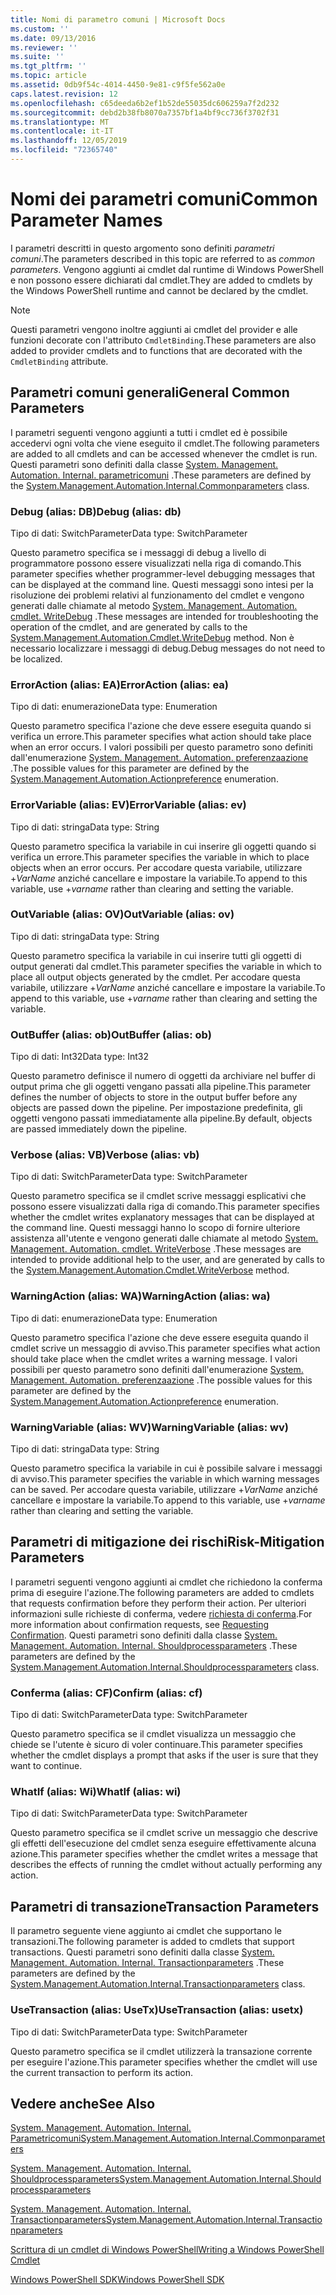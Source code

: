 ```yaml
---
title: Nomi di parametro comuni | Microsoft Docs
ms.custom: ''
ms.date: 09/13/2016
ms.reviewer: ''
ms.suite: ''
ms.tgt_pltfrm: ''
ms.topic: article
ms.assetid: 0db9f54c-4014-4450-9e81-c9f5fe562a0e
caps.latest.revision: 12
ms.openlocfilehash: c65deeda6b2ef1b52de55035dc606259a7f2d232
ms.sourcegitcommit: debd2b38fb8070a7357bf1a4bf9cc736f3702f31
ms.translationtype: MT
ms.contentlocale: it-IT
ms.lasthandoff: 12/05/2019
ms.locfileid: "72365740"
---
```

# <a name="common-parameter-names"></a><span data-ttu-id="4b755-102">Nomi dei parametri comuni</span><span class="sxs-lookup"><span data-stu-id="4b755-102">Common Parameter Names</span></span>

<span data-ttu-id="4b755-103">I parametri descritti in questo argomento sono definiti *parametri comuni*.</span><span class="sxs-lookup"><span data-stu-id="4b755-103">The parameters described in this topic are referred to as *common parameters*.</span></span> <span data-ttu-id="4b755-104">Vengono aggiunti ai cmdlet dal runtime di Windows PowerShell e non possono essere dichiarati dal cmdlet.</span><span class="sxs-lookup"><span data-stu-id="4b755-104">They are added to cmdlets by the Windows PowerShell runtime and cannot be declared by the cmdlet.</span></span>

> [!NOTE]
> <span data-ttu-id="4b755-105">Questi parametri vengono inoltre aggiunti ai cmdlet del provider e alle funzioni decorate con l'attributo `CmdletBinding`.</span><span class="sxs-lookup"><span data-stu-id="4b755-105">These parameters are also added to provider cmdlets and to functions that are decorated with the `CmdletBinding` attribute.</span></span>

## <a name="general-common-parameters"></a><span data-ttu-id="4b755-106">Parametri comuni generali</span><span class="sxs-lookup"><span data-stu-id="4b755-106">General Common Parameters</span></span>

<span data-ttu-id="4b755-107">I parametri seguenti vengono aggiunti a tutti i cmdlet ed è possibile accedervi ogni volta che viene eseguito il cmdlet.</span><span class="sxs-lookup"><span data-stu-id="4b755-107">The following parameters are added to all cmdlets and can be accessed whenever the cmdlet is run.</span></span> <span data-ttu-id="4b755-108">Questi parametri sono definiti dalla classe [System. Management. Automation. Internal. parametricomuni](/dotnet/api/System.Management.Automation.Internal.CommonParameters) .</span><span class="sxs-lookup"><span data-stu-id="4b755-108">These parameters are defined by the [System.Management.Automation.Internal.Commonparameters](/dotnet/api/System.Management.Automation.Internal.CommonParameters) class.</span></span>

### <a name="debug-alias-db"></a><span data-ttu-id="4b755-109">Debug (alias: DB)</span><span class="sxs-lookup"><span data-stu-id="4b755-109">Debug (alias: db)</span></span>

<span data-ttu-id="4b755-110">Tipo di dati: SwitchParameter</span><span class="sxs-lookup"><span data-stu-id="4b755-110">Data type: SwitchParameter</span></span>

<span data-ttu-id="4b755-111">Questo parametro specifica se i messaggi di debug a livello di programmatore possono essere visualizzati nella riga di comando.</span><span class="sxs-lookup"><span data-stu-id="4b755-111">This parameter specifies whether programmer-level debugging messages that can be displayed at the command line.</span></span> <span data-ttu-id="4b755-112">Questi messaggi sono intesi per la risoluzione dei problemi relativi al funzionamento del cmdlet e vengono generati dalle chiamate al metodo [System. Management. Automation. cmdlet. WriteDebug](/dotnet/api/System.Management.Automation.Cmdlet.WriteDebug) .</span><span class="sxs-lookup"><span data-stu-id="4b755-112">These messages are intended for troubleshooting the operation of the cmdlet, and are generated by calls to the [System.Management.Automation.Cmdlet.WriteDebug](/dotnet/api/System.Management.Automation.Cmdlet.WriteDebug) method.</span></span> <span data-ttu-id="4b755-113">Non è necessario localizzare i messaggi di debug.</span><span class="sxs-lookup"><span data-stu-id="4b755-113">Debug messages do not need to be localized.</span></span>

### <a name="erroraction-alias-ea"></a><span data-ttu-id="4b755-114">ErrorAction (alias: EA)</span><span class="sxs-lookup"><span data-stu-id="4b755-114">ErrorAction (alias: ea)</span></span>

<span data-ttu-id="4b755-115">Tipo di dati: enumerazione</span><span class="sxs-lookup"><span data-stu-id="4b755-115">Data type: Enumeration</span></span>

<span data-ttu-id="4b755-116">Questo parametro specifica l'azione che deve essere eseguita quando si verifica un errore.</span><span class="sxs-lookup"><span data-stu-id="4b755-116">This parameter specifies what action should take place when an error occurs.</span></span> <span data-ttu-id="4b755-117">I valori possibili per questo parametro sono definiti dall'enumerazione [System. Management. Automation. preferenzaazione](/dotnet/api/System.Management.Automation.ActionPreference) .</span><span class="sxs-lookup"><span data-stu-id="4b755-117">The possible values for this parameter are defined by the [System.Management.Automation.Actionpreference](/dotnet/api/System.Management.Automation.ActionPreference) enumeration.</span></span>

### <a name="errorvariable-alias-ev"></a><span data-ttu-id="4b755-118">ErrorVariable (alias: EV)</span><span class="sxs-lookup"><span data-stu-id="4b755-118">ErrorVariable (alias: ev)</span></span>

<span data-ttu-id="4b755-119">Tipo di dati: stringa</span><span class="sxs-lookup"><span data-stu-id="4b755-119">Data type: String</span></span>

<span data-ttu-id="4b755-120">Questo parametro specifica la variabile in cui inserire gli oggetti quando si verifica un errore.</span><span class="sxs-lookup"><span data-stu-id="4b755-120">This parameter specifies the variable in which to place objects when an error occurs.</span></span> <span data-ttu-id="4b755-121">Per accodare questa variabile, utilizzare +*VarName* anziché cancellare e impostare la variabile.</span><span class="sxs-lookup"><span data-stu-id="4b755-121">To append to this variable, use +*varname* rather than clearing and setting the variable.</span></span>

### <a name="outvariable-alias-ov"></a><span data-ttu-id="4b755-122">OutVariable (alias: OV)</span><span class="sxs-lookup"><span data-stu-id="4b755-122">OutVariable (alias: ov)</span></span>

<span data-ttu-id="4b755-123">Tipo di dati: stringa</span><span class="sxs-lookup"><span data-stu-id="4b755-123">Data type: String</span></span>

<span data-ttu-id="4b755-124">Questo parametro specifica la variabile in cui inserire tutti gli oggetti di output generati dal cmdlet.</span><span class="sxs-lookup"><span data-stu-id="4b755-124">This parameter specifies the variable in which to place all output objects generated by the cmdlet.</span></span> <span data-ttu-id="4b755-125">Per accodare questa variabile, utilizzare +*VarName* anziché cancellare e impostare la variabile.</span><span class="sxs-lookup"><span data-stu-id="4b755-125">To append to this variable, use +*varname* rather than clearing and setting the variable.</span></span>

### <a name="outbuffer-alias-ob"></a><span data-ttu-id="4b755-126">OutBuffer (alias: ob)</span><span class="sxs-lookup"><span data-stu-id="4b755-126">OutBuffer (alias: ob)</span></span>

<span data-ttu-id="4b755-127">Tipo di dati: Int32</span><span class="sxs-lookup"><span data-stu-id="4b755-127">Data type: Int32</span></span>

<span data-ttu-id="4b755-128">Questo parametro definisce il numero di oggetti da archiviare nel buffer di output prima che gli oggetti vengano passati alla pipeline.</span><span class="sxs-lookup"><span data-stu-id="4b755-128">This parameter defines the number of objects to store in the output buffer before any objects are passed down the pipeline.</span></span> <span data-ttu-id="4b755-129">Per impostazione predefinita, gli oggetti vengono passati immediatamente alla pipeline.</span><span class="sxs-lookup"><span data-stu-id="4b755-129">By default, objects are passed immediately down the pipeline.</span></span>

### <a name="verbose-alias-vb"></a><span data-ttu-id="4b755-130">Verbose (alias: VB)</span><span class="sxs-lookup"><span data-stu-id="4b755-130">Verbose (alias: vb)</span></span>

<span data-ttu-id="4b755-131">Tipo di dati: SwitchParameter</span><span class="sxs-lookup"><span data-stu-id="4b755-131">Data type: SwitchParameter</span></span>

<span data-ttu-id="4b755-132">Questo parametro specifica se il cmdlet scrive messaggi esplicativi che possono essere visualizzati dalla riga di comando.</span><span class="sxs-lookup"><span data-stu-id="4b755-132">This parameter specifies whether the cmdlet writes explanatory messages that can be displayed at the command line.</span></span> <span data-ttu-id="4b755-133">Questi messaggi hanno lo scopo di fornire ulteriore assistenza all'utente e vengono generati dalle chiamate al metodo [System. Management. Automation. cmdlet. WriteVerbose](/dotnet/api/System.Management.Automation.Cmdlet.WriteVerbose) .</span><span class="sxs-lookup"><span data-stu-id="4b755-133">These messages are intended to provide additional help to the user, and are generated by calls to the [System.Management.Automation.Cmdlet.WriteVerbose](/dotnet/api/System.Management.Automation.Cmdlet.WriteVerbose) method.</span></span>

### <a name="warningaction-alias-wa"></a><span data-ttu-id="4b755-134">WarningAction (alias: WA)</span><span class="sxs-lookup"><span data-stu-id="4b755-134">WarningAction (alias: wa)</span></span>

<span data-ttu-id="4b755-135">Tipo di dati: enumerazione</span><span class="sxs-lookup"><span data-stu-id="4b755-135">Data type: Enumeration</span></span>

<span data-ttu-id="4b755-136">Questo parametro specifica l'azione che deve essere eseguita quando il cmdlet scrive un messaggio di avviso.</span><span class="sxs-lookup"><span data-stu-id="4b755-136">This parameter specifies what action should take place when the cmdlet writes a warning message.</span></span> <span data-ttu-id="4b755-137">I valori possibili per questo parametro sono definiti dall'enumerazione [System. Management. Automation. preferenzaazione](/dotnet/api/System.Management.Automation.ActionPreference) .</span><span class="sxs-lookup"><span data-stu-id="4b755-137">The possible values for this parameter are defined by the [System.Management.Automation.Actionpreference](/dotnet/api/System.Management.Automation.ActionPreference) enumeration.</span></span>

### <a name="warningvariable-alias-wv"></a><span data-ttu-id="4b755-138">WarningVariable (alias: WV)</span><span class="sxs-lookup"><span data-stu-id="4b755-138">WarningVariable (alias: wv)</span></span>

<span data-ttu-id="4b755-139">Tipo di dati: stringa</span><span class="sxs-lookup"><span data-stu-id="4b755-139">Data type: String</span></span>

<span data-ttu-id="4b755-140">Questo parametro specifica la variabile in cui è possibile salvare i messaggi di avviso.</span><span class="sxs-lookup"><span data-stu-id="4b755-140">This parameter specifies the variable in which warning messages can be saved.</span></span> <span data-ttu-id="4b755-141">Per accodare questa variabile, utilizzare +*VarName* anziché cancellare e impostare la variabile.</span><span class="sxs-lookup"><span data-stu-id="4b755-141">To append to this variable, use +*varname* rather than clearing and setting the variable.</span></span>

## <a name="risk-mitigation-parameters"></a><span data-ttu-id="4b755-142">Parametri di mitigazione dei rischi</span><span class="sxs-lookup"><span data-stu-id="4b755-142">Risk-Mitigation Parameters</span></span>

<span data-ttu-id="4b755-143">I parametri seguenti vengono aggiunti ai cmdlet che richiedono la conferma prima di eseguire l'azione.</span><span class="sxs-lookup"><span data-stu-id="4b755-143">The following parameters are added to cmdlets that requests confirmation before they perform their action.</span></span> <span data-ttu-id="4b755-144">Per ulteriori informazioni sulle richieste di conferma, vedere [richiesta di conferma](./requesting-confirmation-from-cmdlets.md).</span><span class="sxs-lookup"><span data-stu-id="4b755-144">For more information about confirmation requests, see [Requesting Confirmation](./requesting-confirmation-from-cmdlets.md).</span></span> <span data-ttu-id="4b755-145">Questi parametri sono definiti dalla classe [System. Management. Automation. Internal. Shouldprocessparameters](/dotnet/api/System.Management.Automation.Internal.ShouldProcessParameters) .</span><span class="sxs-lookup"><span data-stu-id="4b755-145">These parameters are defined by the [System.Management.Automation.Internal.Shouldprocessparameters](/dotnet/api/System.Management.Automation.Internal.ShouldProcessParameters) class.</span></span>

### <a name="confirm-alias-cf"></a><span data-ttu-id="4b755-146">Conferma (alias: CF)</span><span class="sxs-lookup"><span data-stu-id="4b755-146">Confirm (alias: cf)</span></span>

<span data-ttu-id="4b755-147">Tipo di dati: SwitchParameter</span><span class="sxs-lookup"><span data-stu-id="4b755-147">Data type: SwitchParameter</span></span>

<span data-ttu-id="4b755-148">Questo parametro specifica se il cmdlet visualizza un messaggio che chiede se l'utente è sicuro di voler continuare.</span><span class="sxs-lookup"><span data-stu-id="4b755-148">This parameter specifies whether the cmdlet displays a prompt that asks if the user is sure that they want to continue.</span></span>

### <a name="whatif-alias-wi"></a><span data-ttu-id="4b755-149">WhatIf (alias: Wi)</span><span class="sxs-lookup"><span data-stu-id="4b755-149">WhatIf (alias: wi)</span></span>

<span data-ttu-id="4b755-150">Tipo di dati: SwitchParameter</span><span class="sxs-lookup"><span data-stu-id="4b755-150">Data type: SwitchParameter</span></span>

<span data-ttu-id="4b755-151">Questo parametro specifica se il cmdlet scrive un messaggio che descrive gli effetti dell'esecuzione del cmdlet senza eseguire effettivamente alcuna azione.</span><span class="sxs-lookup"><span data-stu-id="4b755-151">This parameter specifies whether the cmdlet writes a message that describes the effects of running the cmdlet without actually performing any action.</span></span>

## <a name="transaction-parameters"></a><span data-ttu-id="4b755-152">Parametri di transazione</span><span class="sxs-lookup"><span data-stu-id="4b755-152">Transaction Parameters</span></span>

<span data-ttu-id="4b755-153">Il parametro seguente viene aggiunto ai cmdlet che supportano le transazioni.</span><span class="sxs-lookup"><span data-stu-id="4b755-153">The following parameter is added to cmdlets that support transactions.</span></span> <span data-ttu-id="4b755-154">Questi parametri sono definiti dalla classe [System. Management. Automation. Internal. Transactionparameters](/dotnet/api/System.Management.Automation.Internal.TransactionParameters) .</span><span class="sxs-lookup"><span data-stu-id="4b755-154">These parameters are defined by the [System.Management.Automation.Internal.Transactionparameters](/dotnet/api/System.Management.Automation.Internal.TransactionParameters) class.</span></span>

### <a name="usetransaction-alias-usetx"></a><span data-ttu-id="4b755-155">UseTransaction (alias: UseTx)</span><span class="sxs-lookup"><span data-stu-id="4b755-155">UseTransaction (alias: usetx)</span></span>

<span data-ttu-id="4b755-156">Tipo di dati: SwitchParameter</span><span class="sxs-lookup"><span data-stu-id="4b755-156">Data type: SwitchParameter</span></span>

<span data-ttu-id="4b755-157">Questo parametro specifica se il cmdlet utilizzerà la transazione corrente per eseguire l'azione.</span><span class="sxs-lookup"><span data-stu-id="4b755-157">This parameter specifies whether the cmdlet will use the current transaction to perform its action.</span></span>

## <a name="see-also"></a><span data-ttu-id="4b755-158">Vedere anche</span><span class="sxs-lookup"><span data-stu-id="4b755-158">See Also</span></span>

[<span data-ttu-id="4b755-159">System. Management. Automation. Internal. Parametricomuni</span><span class="sxs-lookup"><span data-stu-id="4b755-159">System.Management.Automation.Internal.Commonparameters</span></span>](/dotnet/api/System.Management.Automation.Internal.CommonParameters)

[<span data-ttu-id="4b755-160">System. Management. Automation. Internal. Shouldprocessparameters</span><span class="sxs-lookup"><span data-stu-id="4b755-160">System.Management.Automation.Internal.Shouldprocessparameters</span></span>](/dotnet/api/System.Management.Automation.Internal.ShouldProcessParameters)

[<span data-ttu-id="4b755-161">System. Management. Automation. Internal. Transactionparameters</span><span class="sxs-lookup"><span data-stu-id="4b755-161">System.Management.Automation.Internal.Transactionparameters</span></span>](/dotnet/api/System.Management.Automation.Internal.TransactionParameters)

[<span data-ttu-id="4b755-162">Scrittura di un cmdlet di Windows PowerShell</span><span class="sxs-lookup"><span data-stu-id="4b755-162">Writing a Windows PowerShell Cmdlet</span></span>](./writing-a-windows-powershell-cmdlet.md)

[<span data-ttu-id="4b755-163">Windows PowerShell SDK</span><span class="sxs-lookup"><span data-stu-id="4b755-163">Windows PowerShell SDK</span></span>](../windows-powershell-reference.md)
